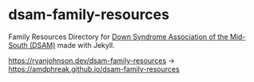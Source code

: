 # dsam-family-resources

Family Resources Directory for [Down Syndrome Association of the Mid-South (DSAM)](<https://www.dsamemphis.org>) made with Jekyll.

<https://ryanjohnson.dev/dsam-family-resources> → <https://amdphreak.github.io/dsam-family-resources>

